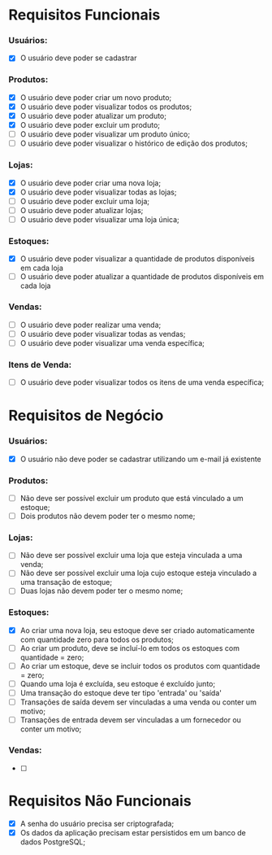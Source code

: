 # Requisitos Funcionais

### Usuários:

- [x] O usuário deve poder se cadastrar

### Produtos:

- [x] O usuário deve poder criar um novo produto;
- [x] O usuário deve poder visualizar todos os produtos;
- [x] O usuário deve poder atualizar um produto;
- [x] O usuário deve poder excluir um produto;
- [ ] O usuário deve poder visualizar um produto único;
- [ ] O usuário deve poder visualizar o histórico de edição dos produtos;

### Lojas:

- [x] O usuário deve poder criar uma nova loja;
- [x] O usuário deve poder visualizar todas as lojas;
- [ ] O usuário deve poder excluir uma loja;
- [ ] O usuário deve poder atualizar lojas;
- [ ] O usuário deve poder visualizar uma loja única;

### Estoques:

- [x] O usuário deve poder visualizar a quantidade de produtos disponíveis em cada loja
- [ ] O usuário deve poder atualizar a quantidade de produtos disponíveis em cada loja

### Vendas:

- [ ] O usuário deve poder realizar uma venda;
- [ ] O usuário deve poder visualizar todas as vendas;
- [ ] O usuário deve poder visualizar uma venda específica;

### Itens de Venda:

- [ ] O usuário deve poder visualizar todos os itens de uma venda específica;

# Requisitos de Negócio

### Usuários:

- [x] O usuário não deve poder se cadastrar utilizando um e-mail já existente

### Produtos:

- [ ] Não deve ser possível excluir um produto que está vinculado a um estoque;
- [ ] Dois produtos não devem poder ter o mesmo nome;

### Lojas:

- [ ] Não deve ser possível excluir uma loja que esteja vinculada a uma venda;
- [ ] Não deve ser possível excluir uma loja cujo estoque esteja vinculado a uma transação de estoque;
- [ ] Duas lojas não devem poder ter o mesmo nome;

### Estoques:

- [x] Ao criar uma nova loja, seu estoque deve ser criado automaticamente com quantidade zero para todos os produtos;
- [ ] Ao criar um produto, deve se incluí-lo em todos os estoques com quantidade = zero;
- [ ] Ao criar um estoque, deve se incluir todos os produtos com quantidade = zero;
- [ ] Quando uma loja é excluída, seu estoque é excluído junto;
- [ ] Uma transação do estoque deve ter tipo 'entrada' ou 'saída'
- [ ] Transações de saída devem ser vinculadas a uma venda ou conter um motivo;
- [ ] Transações de entrada devem ser vinculadas a um fornecedor ou conter um motivo;

### Vendas:

- [ ]

# Requisitos Não Funcionais

- [x] A senha do usuário precisa ser criptografada;
- [x] Os dados da aplicação precisam estar persistidos em um banco de dados PostgreSQL;
